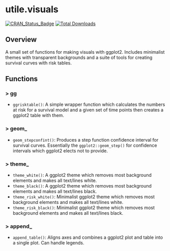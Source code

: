# utile.visuals
[![CRAN_Status_Badge](https://www.r-pkg.org/badges/version/utile.visuals)](https://CRAN.R-project.org/package=utile.visuals)
[![Total Downloads](https://cranlogs.r-pkg.org/badges/grand-total/utile.visuals)](https://CRAN.R-project.org/package=utile.visuals)

## Overview
A small set of functions for making visuals with ggplot2. Includes minimalist themes with transparent backgrounds and a suite of tools for creating survival curves with risk tables.

## Functions
### > gg
- `ggrisktable()`: A simple wrapper function which calculates the numbers at risk for a survival model and a given set of time points then creates a ggplot2 table with them.

### > geom_
- `geom_stepconfint()`: Produces a step function confidence interval for survival curves. Essentially the `ggplot2::geom_step()` for confidence intervals which ggplot2 elects not to provide.

### > theme_
- `theme_white()`: A ggplot2 theme which removes most background elements and makes all text/lines white.
- `theme_black()`: A ggplot2 theme which removes most background elements and makes all text/lines black.
- `theme_risk_white()`: Minimalist ggplot2 theme which removes most background elements and makes all text/lines white.
- `theme_risk_black()`: Minimalist ggplot2 theme which removes most background elements and makes all text/lines black.

### > append_
- `append_table()`: Aligns axes and combines a ggplot2 plot and table into a single plot. Can handle legends.
